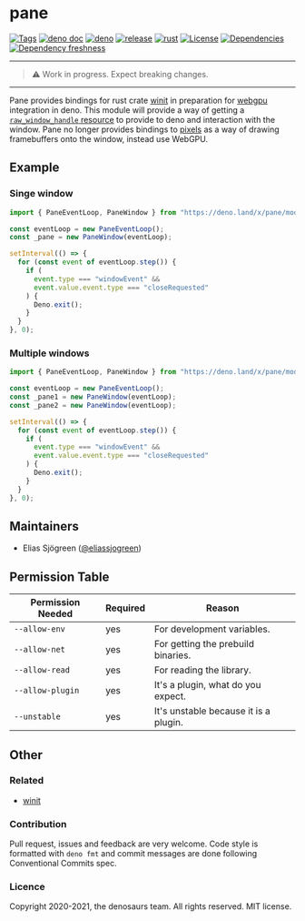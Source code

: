 # pane

[![Tags](https://img.shields.io/github/release/denosaurs/pane)](https://github.com/denosaurs/pane/releases)
[![deno doc](https://doc.deno.land/badge.svg)](https://doc.deno.land/https/deno.land/x/pane/mod.ts)
[![deno](https://github.com/denosaurs/pane/actions/workflows/deno.yml/badge.svg)](https://github.com/denosaurs/pane/actions/workflows/deno.yml)
[![release](https://github.com/denosaurs/pane/actions/workflows/release.yml/badge.svg)](https://github.com/denosaurs/pane/actions/workflows/release.yml)
[![rust](https://github.com/denosaurs/pane/actions/workflows/rust.yml/badge.svg)](https://github.com/denosaurs/pane/actions/workflows/rust.yml)
[![License](https://img.shields.io/github/license/denosaurs/pane)](https://github.com/denosaurs/pane/blob/master/LICENSE)
[![Dependencies](https://img.shields.io/endpoint?url=https%3A%2F%2Fdeno-visualizer.danopia.net%2Fshields%2Fdep-count%2Fhttps%2Fdeno.land%2Fx%2Fpane%2Fmod.ts)](https://deno-visualizer.danopia.net/dependencies-of/https/deno.land/x/pane/mod.ts)
[![Dependency freshness](https://img.shields.io/endpoint?url=https%3A%2F%2Fdeno-visualizer.danopia.net%2Fshields%2Fupdates%2Fhttps%2Fdeno.land%2Fx%2Fpane%2Fmod.ts)](https://deno-visualizer.danopia.net/dependencies-of/https/deno.land/x/pane/mod.ts)

---

> ⚠️ Work in progress. Expect breaking changes.

---

Pane provides bindings for rust crate
[winit](https://github.com/rust-windowing/winit) in preparation for
[webgpu](https://github.com/denoland/deno/pull/7977) integration in deno. This
module will provide a way of getting a
[`raw_window_handle` resource](https://github.com/denoland/deno/issues/7863#issuecomment-706897139)
to provide to deno and interaction with the window. Pane no longer provides
bindings to [pixels](https://github.com/parasyte/pixels) as a way of drawing
framebuffers onto the window, instead use WebGPU.

## Example

### Singe window

```typescript
import { PaneEventLoop, PaneWindow } from "https://deno.land/x/pane/mod.ts";

const eventLoop = new PaneEventLoop();
const _pane = new PaneWindow(eventLoop);

setInterval(() => {
  for (const event of eventLoop.step()) {
    if (
      event.type === "windowEvent" &&
      event.value.event.type === "closeRequested"
    ) {
      Deno.exit();
    }
  }
}, 0);
```

### Multiple windows

```typescript
import { PaneEventLoop, PaneWindow } from "https://deno.land/x/pane/mod.ts";

const eventLoop = new PaneEventLoop();
const _pane1 = new PaneWindow(eventLoop);
const _pane2 = new PaneWindow(eventLoop);

setInterval(() => {
  for (const event of eventLoop.step()) {
    if (
      event.type === "windowEvent" &&
      event.value.event.type === "closeRequested"
    ) {
      Deno.exit();
    }
  }
}, 0);
```

## Maintainers

- Elias Sjögreen ([@eliassjogreen](https://github.com/eliassjogreen))

## Permission Table

| Permission Needed | Required | Reason                                |
| ----------------- | -------- | ------------------------------------- |
| `--allow-env`     | yes      | For development variables.            |
| `--allow-net`     | yes      | For getting the prebuild binaries.    |
| `--allow-read`    | yes      | For reading the library.              |
| `--allow-plugin`  | yes      | It's a plugin, what do you expect.    |
| `--unstable`      | yes      | It's unstable because it is a plugin. |

## Other

### Related

- [winit](https://github.com/rust-windowing/winit)

### Contribution

Pull request, issues and feedback are very welcome. Code style is formatted with
`deno fmt` and commit messages are done following Conventional Commits spec.

### Licence

Copyright 2020-2021, the denosaurs team. All rights reserved. MIT license.
